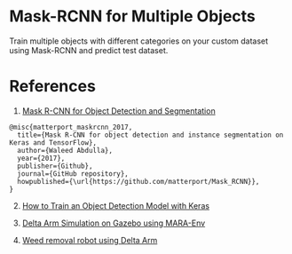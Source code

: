 # Mask-RCNN for Multiple Objects

Train multiple objects with different categories on your custom dataset using Mask-RCNN and predict test dataset. 

# References
1. [Mask R-CNN for Object Detection and Segmentation](https://github.com/matterport/Mask_RCNN/)
```
@misc{matterport_maskrcnn_2017,
  title={Mask R-CNN for object detection and instance segmentation on Keras and TensorFlow},
  author={Waleed Abdulla},
  year={2017},
  publisher={Github},
  journal={GitHub repository},
  howpublished={\url{https://github.com/matterport/Mask_RCNN}},
}
```
2. [How to Train an Object Detection Model with Keras](https://machinelearningmastery.com/how-to-train-an-object-detection-model-with-keras/)

3. [Delta Arm Simulation on Gazebo using MARA-Env](https://github.com/AutoRoboCulture/delta-robot-simulation-gazebo.git)

4. [Weed removal robot using Delta Arm](https://github.com/AutoRoboCulture/nindamani-the-weed-removal-robot.git)

